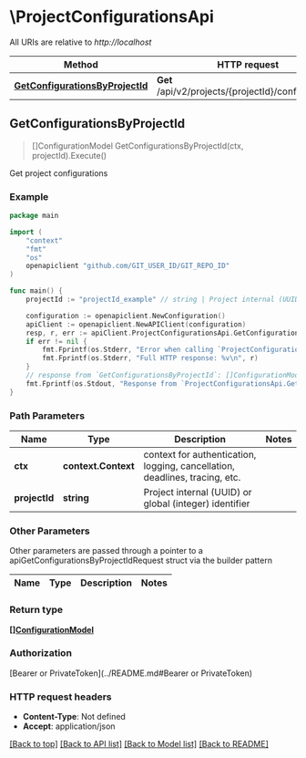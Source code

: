 # \ProjectConfigurationsApi

All URIs are relative to *http://localhost*

Method | HTTP request | Description
------------- | ------------- | -------------
[**GetConfigurationsByProjectId**](ProjectConfigurationsApi.md#GetConfigurationsByProjectId) | **Get** /api/v2/projects/{projectId}/configurations | Get project configurations



## GetConfigurationsByProjectId

> []ConfigurationModel GetConfigurationsByProjectId(ctx, projectId).Execute()

Get project configurations



### Example

```go
package main

import (
    "context"
    "fmt"
    "os"
    openapiclient "github.com/GIT_USER_ID/GIT_REPO_ID"
)

func main() {
    projectId := "projectId_example" // string | Project internal (UUID) or global (integer) identifier

    configuration := openapiclient.NewConfiguration()
    apiClient := openapiclient.NewAPIClient(configuration)
    resp, r, err := apiClient.ProjectConfigurationsApi.GetConfigurationsByProjectId(context.Background(), projectId).Execute()
    if err != nil {
        fmt.Fprintf(os.Stderr, "Error when calling `ProjectConfigurationsApi.GetConfigurationsByProjectId``: %v\n", err)
        fmt.Fprintf(os.Stderr, "Full HTTP response: %v\n", r)
    }
    // response from `GetConfigurationsByProjectId`: []ConfigurationModel
    fmt.Fprintf(os.Stdout, "Response from `ProjectConfigurationsApi.GetConfigurationsByProjectId`: %v\n", resp)
}
```

### Path Parameters


Name | Type | Description  | Notes
------------- | ------------- | ------------- | -------------
**ctx** | **context.Context** | context for authentication, logging, cancellation, deadlines, tracing, etc.
**projectId** | **string** | Project internal (UUID) or global (integer) identifier | 

### Other Parameters

Other parameters are passed through a pointer to a apiGetConfigurationsByProjectIdRequest struct via the builder pattern


Name | Type | Description  | Notes
------------- | ------------- | ------------- | -------------


### Return type

[**[]ConfigurationModel**](ConfigurationModel.md)

### Authorization

[Bearer or PrivateToken](../README.md#Bearer or PrivateToken)

### HTTP request headers

- **Content-Type**: Not defined
- **Accept**: application/json

[[Back to top]](#) [[Back to API list]](../README.md#documentation-for-api-endpoints)
[[Back to Model list]](../README.md#documentation-for-models)
[[Back to README]](../README.md)

